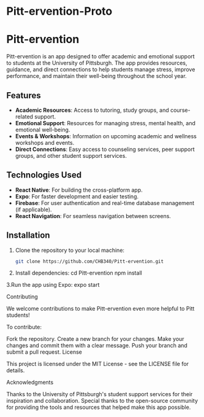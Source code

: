 # Pitt-ervention-Proto
# Pitt-ervention

Pitt-ervention is an app designed to offer academic and emotional support to students at the University of Pittsburgh. The app provides resources, guidance, and direct connections to help students manage stress, improve performance, and maintain their well-being throughout the school year.

## Features

- **Academic Resources**: Access to tutoring, study groups, and course-related support.
- **Emotional Support**: Resources for managing stress, mental health, and emotional well-being.
- **Events & Workshops**: Information on upcoming academic and wellness workshops and events.
- **Direct Connections**: Easy access to counseling services, peer support groups, and other student support services.

## Technologies Used

- **React Native**: For building the cross-platform app.
- **Expo**: For faster development and easier testing.
- **Firebase**: For user authentication and real-time database management (if applicable).
- **React Navigation**: For seamless navigation between screens.

## Installation

1. Clone the repository to your local machine:
   ```bash
   git clone https://github.com/CHB340/Pitt-ervention.git
2. Install dependencies:
cd Pitt-ervention
npm install

3.Run the app using Expo:
expo start

Contributing

We welcome contributions to make Pitt-ervention even more helpful to Pitt students!

To contribute:

Fork the repository.
Create a new branch for your changes.
Make your changes and commit them with a clear message.
Push your branch and submit a pull request.
License

This project is licensed under the MIT License - see the LICENSE file for details.

Acknowledgments

Thanks to the University of Pittsburgh's student support services for their inspiration and collaboration.
Special thanks to the open-source community for providing the tools and resources that helped make this app possible.
